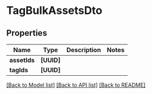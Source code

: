 # TagBulkAssetsDto

## Properties
Name | Type | Description | Notes
------------ | ------------- | ------------- | -------------
**assetIds** | **[UUID]** |  | 
**tagIds** | **[UUID]** |  | 

[[Back to Model list]](../README.md#documentation-for-models) [[Back to API list]](../README.md#documentation-for-api-endpoints) [[Back to README]](../README.md)


